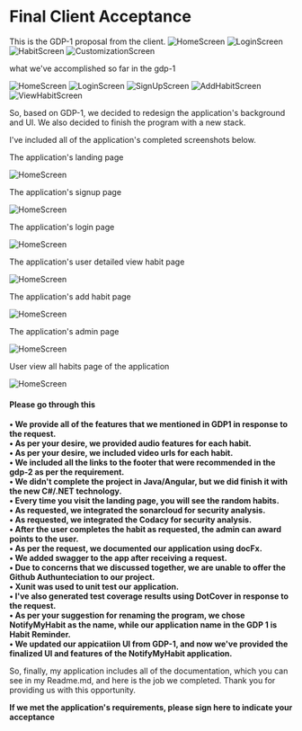 # Final Client Acceptance 

This is the GDP-1 proposal from the client.
![HomeScreen](/images/HomeScreen.jpg)
![LoginScreen](/images/LOGINScreen.jpg)
![HabitScreen](/images/HabitScreen.jpg)
![CustomizationScreen](/images/CustomizationScreen.jpg)

what we've accomplished so far in the gdp-1

![HomeScreen](/images/1.png)
![LoginScreen](/images/2.png)
![SignUpScreen](/images/3.png)
![AddHabitScreen](/images/4.png)
![ViewHabitScreen](/images/5.png)

So, based on GDP-1, we decided to redesign the application's background and UI. We also decided to finish the program with a new stack. </br>

I've included all of the application's completed screenshots below. </br>

The application's landing page

![HomeScreen](/images/new1.png)

The application's signup page

![HomeScreen](/images/new6.png)

 The application's login page

![HomeScreen](/images/new5.png)

The application's user detailed view habit  page

![HomeScreen](/images/new3.png)

 The application's add habit page

![HomeScreen](/images/new2.png)

The application's admin page


![HomeScreen](/images/new7.png)

User view all habits page of the application

![HomeScreen](/images/new8.png)

#### Please go through this 

**• We provide all of the features that we mentioned in GDP1 in response to the request. </br>
• As per your desire, we provided audio features for each habit. </br>
• As per your desire, we included video urls for each habit. </br>
• We included all the links to the footer that were recommended in the gdp-2 as per the requirement. </br>
• We didn't complete the project in Java/Angular, but we did finish it with the new C#/.NET technology. </br>
• Every time you visit the landing page, you will see the random habits. </br>
• As requested, we integrated the sonarcloud for security analysis. </br>
• As requested, we integrated the Codacy for security analysis. </br>
• After the user completes the habit as requested, the admin can award points to the user. </br>
• As per the request, we documented our application using docFx. </br>
• We added swagger to the app after receiving a request. </br>
• Due to concerns that we discussed together, we are unable to offer the Github Authunteciation to our project. </br>
• Xunit was used to unit test our application. </br>
• I've also generated test coverage results using DotCover in response to the request. </br>
• As per your suggestion for renaming the program, we chose NotifyMyHabit as the name, while our application name in the GDP 1 is Habit Reminder. </br>
• We updated our appicatiion UI from GDP-1, and now we've provided the finalized UI and features of the NotifyMyHabit application. </br>**



So, finally, my application includes all of the documentation, which you can see in my Readme.md, and here is the job we completed. Thank you for providing us with this opportunity.

**If we met the application's requirements, please sign here to indicate your acceptance  </br>**






